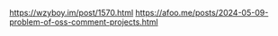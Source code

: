 https://wzyboy.im/post/1570.html
https://afoo.me/posts/2024-05-09-problem-of-oss-comment-projects.html
